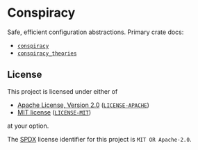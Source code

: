 <!-- SPDX-License-Identifier: MIT OR Apache-2.0 -->

# Conspiracy

Safe, efficient configuration abstractions. Primary crate docs:

- [`conspiracy`](https://docs.rs/conspiracy)
- [`conspiracy_theories`](https://docs.rs/conspiracy_theories)

## License

This project is licensed under either of

- [Apache License, Version 2.0](https://www.apache.org/licenses/LICENSE-2.0) ([`LICENSE-APACHE`](LICENSE-APACHE))
- [MIT license](https://opensource.org/licenses/MIT) ([`LICENSE-MIT`](LICENSE-MIT))

at your option.

The [SPDX](https://spdx.dev) license identifier for this project is `MIT OR Apache-2.0`.